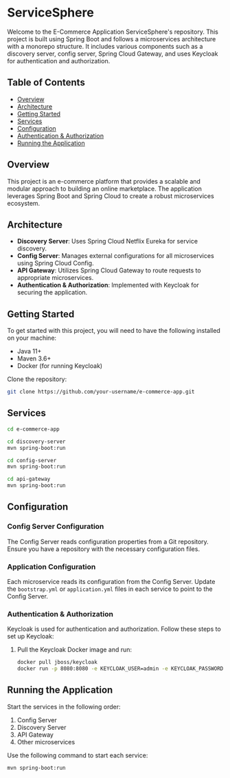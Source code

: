 # ServiceSphere

Welcome to the E-Commerce Application ServiceSphere's repository. This project is built using Spring Boot and follows a microservices architecture with a monorepo structure. It includes various components such as a discovery server, config server, Spring Cloud Gateway, and uses Keycloak for authentication and authorization.

## Table of Contents
- [Overview](#overview)
- [Architecture](#architecture)
- [Getting Started](#getting-started)
- [Services](#services)
- [Configuration](#configuration)
- [Authentication & Authorization](#authentication--authorization)
- [Running the Application](#running-the-application)

## Overview
This project is an e-commerce platform that provides a scalable and modular approach to building an online marketplace. The application leverages Spring Boot and Spring Cloud to create a robust microservices ecosystem.

## Architecture
- **Discovery Server**: Uses Spring Cloud Netflix Eureka for service discovery.
- **Config Server**: Manages external configurations for all microservices using Spring Cloud Config.
- **API Gateway**: Utilizes Spring Cloud Gateway to route requests to appropriate microservices.
- **Authentication & Authorization**: Implemented with Keycloak for securing the application.

## Getting Started
To get started with this project, you will need to have the following installed on your machine:
- Java 11+
- Maven 3.6+
- Docker (for running Keycloak)

Clone the repository:
```bash
git clone https://github.com/your-username/e-commerce-app.git
```

## Services
```bash
cd e-commerce-app

cd discovery-server
mvn spring-boot:run

cd config-server
mvn spring-boot:run

cd api-gateway
mvn spring-boot:run
```

## Configuration

### Config Server Configuration
The Config Server reads configuration properties from a Git repository. Ensure you have a repository with the necessary configuration files.

### Application Configuration
Each microservice reads its configuration from the Config Server. Update the `bootstrap.yml` or `application.yml` files in each service to point to the Config Server.

### Authentication & Authorization
Keycloak is used for authentication and authorization. Follow these steps to set up Keycloak:

1. Pull the Keycloak Docker image and run:
   ```bash
   docker pull jboss/keycloak
   docker run -p 8080:8080 -e KEYCLOAK_USER=admin -e KEYCLOAK_PASSWORD=admin jboss/keycloak
   ```
## Running the Application
Start the services in the following order:

1. Config Server
2. Discovery Server
3. API Gateway
4. Other microservices

Use the following command to start each service:

```bash
mvn spring-boot:run
```
